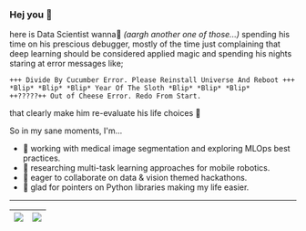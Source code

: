 ### Hej you 👋

here is Data Scientist wanna:honeybee: *(aargh another one of those...)* spending his time on his prescious debugger, mostly of the time just complaining that deep learning should be considered applied magic and spending his nights staring at error messages like;

`+++ Divide By Cucumber Error. Please Reinstall Universe And Reboot +++`<br />
`*Blip* *Blip* *Blip* Year Of The Sloth *Blip* *Blip* *Blip*`<br />
`++?????++ Out of Cheese Error. Redo From Start.`<br />

that clearly make him re-evaluate his life choices :facepalm:

So in my sane moments, I'm...

- 🔭 working with medical image segmentation and exploring MLOps best practices.
- 🌱 researching multi-task learning approaches for mobile robotics.
- 👯 eager to collaborate on data & vision themed hackathons.
- 🤔 glad for pointers on Python libraries making my life easier.

---
<img src="https://github-readme-stats.vercel.app/api?username=ponderbb&&show_icons=true&count_private=true&theme=tokyonight">|<img src="https://github-readme-stats.vercel.app/api/top-langs/?username=ponderbb&theme=tokyonight"/>
|---|---|
